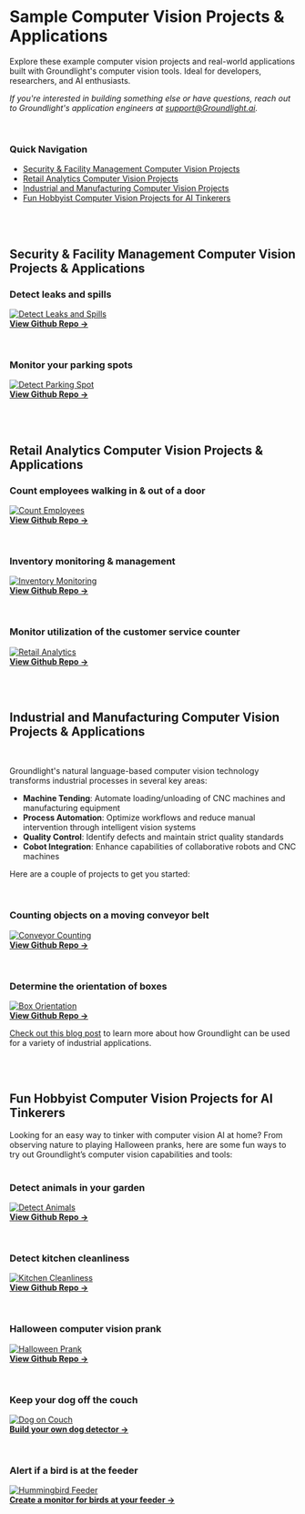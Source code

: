 # Sample Computer Vision Projects & Applications

Explore these example computer vision projects and real-world applications built with Groundlight's computer vision tools. Ideal for developers, researchers, and AI enthusiasts.

_If you're interested in building something else or have questions, reach out to Groundlight's application engineers at support@Groundlight.ai._

<br>

### Quick Navigation
- [Security & Facility Management Computer Vision Projects](#security--facility-management-computer-vision-projects--applications)
- [Retail Analytics Computer Vision Projects](#retail-analytics-computer-vision-projects--applications)
- [Industrial and Manufacturing Computer Vision Projects](#industrial-and-manufacturing-computer-vision-projects--applications)
- [Fun Hobbyist Computer Vision Projects for AI Tinkerers](#fun-hobbyist-computer-vision-projects-for-ai-tinkerers)

<br><br>


## Security & Facility Management Computer Vision Projects & Applications


### Detect leaks and spills
[![Detect Leaks and Spills](https://cdn.prod.website-files.com/664b7cc2ac49aeb2da6ef0f4/68546a802d01436a8578659e_Detect_leaks_and_spills_computer_vision_project.jpg)](https://github.com/groundlight/leak-detection-sample)  
[**View Github Repo →**](https://github.com/groundlight/leak-detection-sample)

<br>

### Monitor your parking spots
[![Detect Parking Spot](https://cdn.prod.website-files.com/664b7cc2ac49aeb2da6ef0f4/68546a81a71e74975ede51c4_detect_parking_spot_computer_vision_project.jpg)](https://github.com/groundlight/video_tutorials/tree/main/parking_spot_detector)  
[**View Github Repo →**](https://github.com/groundlight/video_tutorials/tree/main/parking_spot_detector)

<br><br>

## Retail Analytics Computer Vision Projects & Applications

### Count employees walking in & out of a door
[![Count Employees](https://cdn.prod.website-files.com/664b7cc2ac49aeb2da6ef0f4/68546a810bed942316761941_count_employees_computer_vision.jpg)](https://github.com/groundlight/employee-counting)  
[**View Github Repo →**](https://github.com/groundlight/employee-counting)

<br>

### Inventory monitoring & management
[![Inventory Monitoring](https://cdn.prod.website-files.com/664b7cc2ac49aeb2da6ef0f4/68546a815320a6510916d6d2_inventory_monitoring_computer_vision.jpg)](https://github.com/groundlight/inventory-management)  
[**View Github Repo →**](https://github.com/groundlight/inventory-management)

<br>

### Monitor utilization of the customer service counter
[![Retail Analytics](https://cdn.prod.website-files.com/664b7cc2ac49aeb2da6ef0f4/68546a8189e0f3dadb533b74_retail_analytics_computer_vision.jpg)](https://code.groundlight.ai/python-sdk/docs/sample-applications/retail-analytics)  
[**View Github Repo →**](https://code.groundlight.ai/python-sdk/docs/sample-applications/retail-analytics)

<br><br>

## Industrial and Manufacturing Computer Vision Projects & Applications 

<br>

Groundlight's natural language-based computer vision technology transforms industrial processes in several key areas:
- **Machine Tending**: Automate loading/unloading of CNC machines and manufacturing equipment
- **Process Automation**: Optimize workflows and reduce manual intervention through intelligent vision systems
- **Quality Control**: Identify defects and maintain strict quality standards
- **Cobot Integration**: Enhance capabilities of collaborative robots and CNC machines

Here are a couple of projects to get you started:

<br>

### Counting objects on a moving conveyor belt
[![Conveyor Counting](https://cdn.prod.website-files.com/664b7cc2ac49aeb2da6ef0f4/68546a803fc698d37f1d0269_part_counting_conveyor_belt_computer_vision_project.jpg)](https://github.com/groundlight/conveyor-counting)  
[**View Github Repo →**](https://github.com/groundlight/conveyor-counting)

<br>

### Determine the orientation of boxes
[![Box Orientation](https://cdn.prod.website-files.com/664b7cc2ac49aeb2da6ef0f4/68546a801229c4ed192bc8d4_box_orientation_computer_vision_project.jpg)](https://github.com/groundlight/box_orientation_demo)  
[**View Github Repo →**](https://github.com/groundlight/box_orientation_demo)

[Check out this blog post](https://www.groundlight.ai/blog/computer-vision-in-manufacturing) to learn more about how Groundlight can be used for a variety of industrial applications.

<br><br>

## Fun Hobbyist Computer Vision Projects for AI Tinkerers
Looking for an easy way to tinker with computer vision AI at home? From observing nature to playing Halloween pranks, here are some fun ways to try out Groundlight’s computer vision capabilities and tools:
<br><br>

### Detect animals in your garden
[![Detect Animals](https://cdn.prod.website-files.com/664b7cc2ac49aeb2da6ef0f4/68546a81c988417395cba25c_detect_animals_in_garden_computer_vision_project.jpg)](https://github.com/robotrapta/garden-watcher)  
[**View Github Repo →**](https://github.com/robotrapta/garden-watcher)

<br>

### Detect kitchen cleanliness
[![Kitchen Cleanliness](https://cdn.prod.website-files.com/664b7cc2ac49aeb2da6ef0f4/68546a80557fe01715c87d7e_detect_kitchen_cleanliness_computer_vision_project.jpg)](https://github.com/robotrapta/domestic-tranquility)  
[**View Github Repo →**](https://github.com/robotrapta/domestic-tranquility)

<br>

### Halloween computer vision prank
[![Halloween Prank](https://cdn.prod.website-files.com/664b7cc2ac49aeb2da6ef0f4/68546a810cee1938503a73e3_halloween_computer_vision_project.jpg)](https://github.com/robotrapta/aihalloween)  
[**View Github Repo →**](https://github.com/robotrapta/aihalloween)

<br>

### Keep your dog off the couch
[![Dog on Couch](https://cdn.prod.website-files.com/664b7cc2ac49aeb2da6ef0f4/68546a80d6909db987317027_detect_dog_on_couch_computer_vision_project.jpg)](https://code.groundlight.ai/python-sdk/docs/sample-applications/dog-on-couch)  
[**Build your own dog detector →**](https://code.groundlight.ai/python-sdk/docs/sample-applications/dog-on-couch)

<br>

### Alert if a bird is at the feeder
[![Hummingbird Feeder](https://cdn.prod.website-files.com/664b7cc2ac49aeb2da6ef0f4/68546a80c7ecb3b44169180e_detect_hummingbird_computer_vision_project.jpg)](https://code.groundlight.ai/python-sdk/docs/sample-applications/streaming-with-alerts)  
[**Create a monitor for birds at your feeder →**](https://code.groundlight.ai/python-sdk/docs/sample-applications/streaming-with-alerts)



<br><br>
<br><br>
